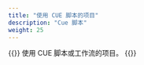```yaml
---
title: "使用 CUE 脚本的项目"
description: "Cue 脚本"
weight: 25
---
```


{{<lead>}}
使用 CUE 脚本或工作流的项目。
{{</lead>}}




